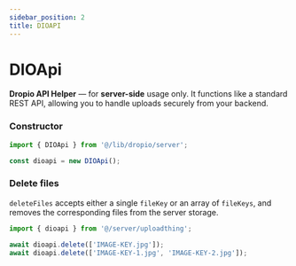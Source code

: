 ```yaml
---
sidebar_position: 2
title: DIOAPI
---
```


# DIOApi

**Dropio API Helper** — for **server-side** usage only. It functions like a standard REST API, allowing you to handle uploads securely from your backend.

### Constructor

```ts title="@/server/uploadthing.ts"
import { DIOApi } from '@/lib/dropio/server';

const dioapi = new DIOApi();
```

### Delete files

`deleteFiles` accepts either a single `fileKey` or an array of `fileKeys`, and removes the corresponding files from the server storage.

```ts
import { dioapi } from '@/server/uploadthing';

await dioapi.delete(['IMAGE-KEY.jpg']);
await dioapi.delete(['IMAGE-KEY-1.jpg', 'IMAGE-KEY-2.jpg']);
```
